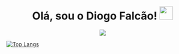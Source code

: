 
<h1 align="center"><b>Olá, sou o Diogo Falcão! </b><img src="https://media.giphy.com/media/hvRJCLFzcasrR4ia7z/giphy.gif" width="35"></h1>

<p align="center">
  <a href="https://github.com/DenverCoder1/readme-typing-svg"><img src="https://readme-typing-svg.herokuapp.com?font=Time+New+Roman&color=cyan&size=25&center=true&vCenter=true&width=600&height=100&lines=Estudo+engenharia+informática+na+UA...;Sou+de+Castelo+Branco...;Dá_me+ovos+moles+e+fica+tudo+top"></a>
</p>

[![Top Langs](https://github-readme-stats-git-masterrstaa-rickstaa.vercel.app/api/top-langs/?username=falcaodiogo)](https://github.com/anuraghazra/github-readme-stats)
